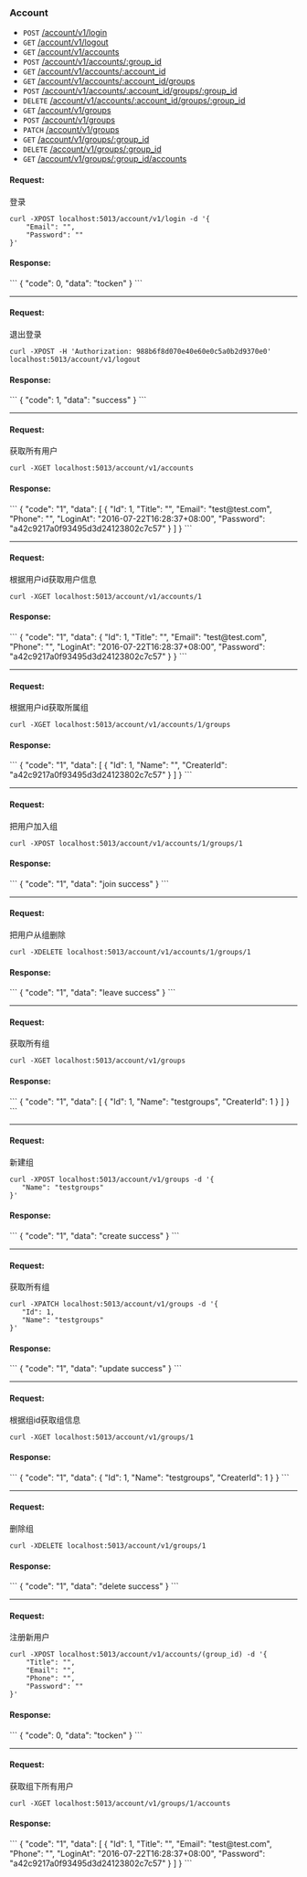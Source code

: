 ### Account

* `POST`   <a href="#012">/account/v1/login</a>
* `GET`    <a href="#001">/account/v1/logout</a>
* `GET`    <a href="#002">/account/v1/accounts</a>
* `POST`   <a href="#013">/account/v1/accounts/:group_id</a>
* `GET`    <a href="#003">/account/v1/accounts/:account_id</a>
* `GET`    <a href="#004">/account/v1/accounts/:account_id/groups</a>
* `POST`   <a href="#005">/account/v1/accounts/:account_id/groups/:group_id</a>
* `DELETE` <a href="#006">/account/v1/accounts/:account_id/groups/:group_id</a>
* `GET`    <a href="#007">/account/v1/groups</a>
* `POST`   <a href="#008">/account/v1/groups</a>
* `PATCH`  <a href="#009">/account/v1/groups</a>
* `GET`    <a href="#010">/account/v1/groups/:group_id</a>
* `DELETE` <a href="#011">/account/v1/groups/:group_id</a>
* `GET`    <a href="#014">/account/v1/groups/:group_id/accounts</a>


<h4 name="012" id="012">Request:</h4>

登录

```
curl -XPOST localhost:5013/account/v1/login -d '{
	"Email": "",
	"Password": ""
}'
```
<h4>Response:</h4>
```
{
	"code": 0,
	"data": "tocken"
}
```

---

<h4 name="001" id="001">Request:</h4>

退出登录

```
curl -XPOST -H 'Authorization: 988b6f8d070e40e60e0c5a0b2d9370e0' localhost:5013/account/v1/logout
```
<h4>Response:</h4>
```
{
	"code": 1,
	"data": "success"
}
```

---

<h4 name="002" id="002">Request:</h4>

获取所有用户

```
curl -XGET localhost:5013/account/v1/accounts
```
<h4>Response:</h4>
```
{
  "code": "1",
  "data": [
    {
      "Id": 1,
      "Title": "",
      "Email": "test@test.com",
      "Phone": "",
      "LoginAt": "2016-07-22T16:28:37+08:00",
      "Password": "a42c9217a0f93495d3d24123802c7c57"
    }
  ]
}
```

---

<h4 name="003" id="003">Request:</h4>

根据用户id获取用户信息

```
curl -XGET localhost:5013/account/v1/accounts/1
```
<h4>Response:</h4>
```
{
  "code": "1",
  "data": {
    "Id": 1,
    "Title": "",
    "Email": "test@test.com",
    "Phone": "",
    "LoginAt": "2016-07-22T16:28:37+08:00",
    "Password": "a42c9217a0f93495d3d24123802c7c57"
  }
}
```

---

<h4 name="004" id="004">Request:</h4>

根据用户id获取所属组

```
curl -XGET localhost:5013/account/v1/accounts/1/groups
```
<h4>Response:</h4>
```
{
  "code": "1",
  "data": [
    {
      "Id": 1,
      "Name": "",
      "CreaterId": "a42c9217a0f93495d3d24123802c7c57"
    }
  ]
}
```

---

<h4 name="005" id="005">Request:</h4>

把用户加入组

```
curl -XPOST localhost:5013/account/v1/accounts/1/groups/1
```
<h4>Response:</h4>
```
{
  "code": "1",
  "data": "join success"
}
```

---

<h4 name="006" id="006">Request:</h4>

把用户从组删除

```
curl -XDELETE localhost:5013/account/v1/accounts/1/groups/1
```
<h4>Response:</h4>
```
{
  "code": "1",
  "data": "leave success"
}
```

---

<h4 name="007" id="007">Request:</h4>

获取所有组

```
curl -XGET localhost:5013/account/v1/groups
```
<h4>Response:</h4>
```
{
  "code": "1",
  "data": [
    {
      "Id": 1,
      "Name": "testgroups",
      "CreaterId": 1
    }
  ]
}
```

---

<h4 name="008" id="008">Request:</h4>

新建组

```
curl -XPOST localhost:5013/account/v1/groups -d '{
   "Name": "testgroups"
}'
```
<h4>Response:</h4>
```
{
  "code": "1",
  "data": "create success"
}
```

---

<h4 name="009" id="009">Request:</h4>

获取所有组

```
curl -XPATCH localhost:5013/account/v1/groups -d '{
   "Id": 1,
   "Name": "testgroups"
}'
```
<h4>Response:</h4>
```
{
  "code": "1",
  "data": "update success"
}
```

---

<h4 name="010" id="010">Request:</h4>

根据组id获取组信息

```
curl -XGET localhost:5013/account/v1/groups/1
```
<h4>Response:</h4>
```
{
  "code": "1",
  "data": {
    "Id": 1,
    "Name": "testgroups",
    "CreaterId": 1
  }
}
```


---

<h4 name="011" id="011">Request:</h4>

删除组

```
curl -XDELETE localhost:5013/account/v1/groups/1
```
<h4>Response:</h4>
```
{
  "code": "1",
  "data": "delete success"
}
```

---

<h4 name="013" id="013">Request:</h4>

注册新用户

```
curl -XPOST localhost:5013/account/v1/accounts/(group_id) -d '{
	"Title": "",
	"Email": "",
	"Phone": "",
	"Password": ""
}'
```
<h4>Response:</h4>
```
{
	"code": 0,
	"data": "tocken"
}
```

---

<h4 name="014" id="014">Request:</h4>

获取组下所有用户

```
curl -XGET localhost:5013/account/v1/groups/1/accounts
```
<h4>Response:</h4>
```
{
  "code": "1",
  "data": [
    {
      "Id": 1,
      "Title": "",
      "Email": "test@test.com",
      "Phone": "",
      "LoginAt": "2016-07-22T16:28:37+08:00",
      "Password": "a42c9217a0f93495d3d24123802c7c57"
    }
  ]
}
```
